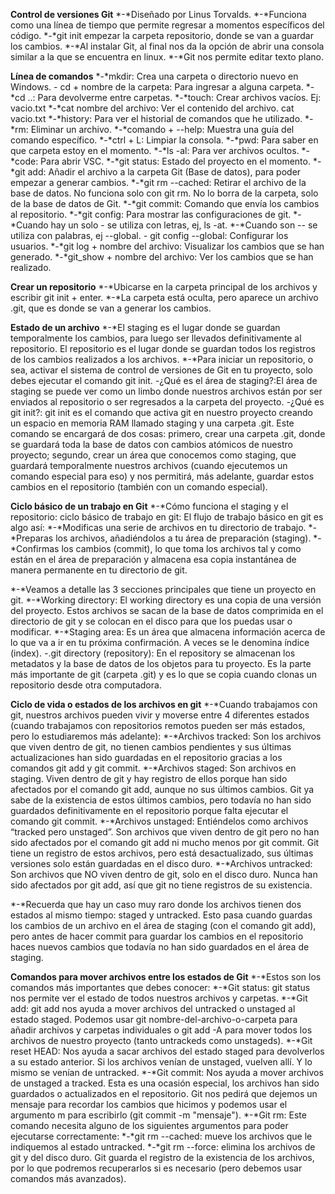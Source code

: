 **Control de versiones Git**
*-*Diseñado por Linus Torvalds.
*-*Funciona como una línea de tiempo que permite regresar a momentos específicos del código.
*-*git init empezar la carpeta repositorio, donde se van a guardar los cambios.
*-*Al instalar Git, al final nos da la opción de abrir una consola similar a la que se encuentra en linux.
*-*Git nos permite editar texto plano.

**Línea de comandos**
*-*mkdir: Crea una carpeta o directorio nuevo en Windows.
*-* cd + nombre de la carpeta: Para ingresar a alguna carpeta.
*-*cd ..: Para devolverme entre carpetas.
*-*touch: Crear archivos vacíos. Ej: vacio.txt
*-*cat nombre del archivo: Ver el contenido del archivo. cat vacio.txt
*-*history: Para ver el historial de comandos que he utilizado.
*-*rm: Eliminar un archivo.
*-*comando + --help: Muestra una guía del comando específico.
*-*ctrl + L: Limpiar la consola.
*-*pwd: Para saber en que carpeta estoy en el momento.
*-*ls -al: Para ver archivos ocultos.
*-*code: Para abrir VSC.
*-*git status: Estado del proyecto en el momento.
*-*git add: Añadir el archivo a la carpeta Git (Base de datos), para poder empezar a generar cambios.
*-*git rm --cached: Retirar el archivo de la base de datos. No funciona solo con git rm. No lo borra de la carpeta, solo de la base de datos de Git.
*-*git commit: Comando que envía los cambios al repositorio.
*-*git config: Para mostrar las configuraciones de git.
*-*Cuando hay un solo - se utiliza con letras, ej, ls -at. 
*-*Cuando son -- se utiliza con palabras, ej --global.
*-* git config --global: Configurar los usuarios.
*-*git log + nombre del archivo: Visualizar los cambios que se han generado.
*-*git_show + nombre del archivo: Ver los cambios que se han realizado.

**Crear un repositorio**
*-*Ubicarse en la carpeta principal de los archivos y escribir git init + enter.
*-*La carpeta está oculta, pero aparece un archivo .git, que es donde se van a generar los cambios.

**Estado de un archivo**
*-*El staging es el lugar donde se guardan temporalmente los cambios, para luego ser llevados definitivamente al repositorio. El repositorio es el lugar donde se guardan todos los registros de los cambios realizados a los archivos.
*-*Para iniciar un repositorio, o sea, activar el sistema de control de versiones de Git en tu proyecto, solo debes ejecutar el comando git init.
*-*¿Qué es el área de staging?:El área de staging se puede ver como un limbo donde nuestros archivos están por ser enviados al repositorio o ser regresados a la carpeta del proyecto.
*-*¿Qué es git init?: git init es el comando que activa git en nuestro proyecto creando un espacio en memoria RAM llamado staging y una carpeta .git. Este comando se encargará de dos cosas: primero, crear una carpeta .git, donde se guardará toda la base de datos con cambios atómicos de nuestro proyecto; segundo, crear un área que conocemos como staging, que guardará temporalmente nuestros archivos (cuando ejecutemos un comando especial para eso) y nos permitirá, más adelante, guardar estos cambios en el repositorio (también con un comando especial).

**Ciclo básico de un trabajo en Git**
*-*Cómo funciona el staging y el repositorio: ciclo básico de trabajo en git: El flujo de trabajo básico en git es algo así:
    *-*Modificas una serie de archivos en tu directorio de trabajo.
    *-*Preparas los archivos, añadiéndolos a tu área de preparación (staging).
    *-*Confirmas los cambios (commit), lo que toma los archivos tal y como están en el área de preparación y almacena esa copia instantánea de manera permanente en tu directorio de git.

*-*Veamos a detalle las 3 secciones principales que tiene un proyecto en git.
    *-*Working directory: El working directory es una copia de una versión del proyecto. Estos archivos se sacan de la base de datos comprimida en el directorio de git y se colocan en el disco para que los puedas usar o modificar.
    *-*Staging area: Es un área que almacena información acerca de lo que va a ir en tu próxima confirmación. A veces se le denomina índice (index).
    *-*.git directory (repository): En el repository se almacenan los metadatos y la base de datos de los objetos para tu proyecto. Es la parte más importante de git (carpeta .git) y es lo que se copia cuando clonas un repositorio desde otra computadora.

**Ciclo de vida o estados de los archivos en git**
*-*Cuando trabajamos con git, nuestros archivos pueden vivir y moverse entre 4 diferentes estados (cuando trabajamos con repositorios remotos pueden ser más estados, pero lo estudiaremos más adelante):
    *-*Archivos tracked: Son los archivos que viven dentro de git, no tienen cambios pendientes y sus últimas actualizaciones han sido guardadas en el repositorio gracias a los comandos git add y git commit.
    *-*Archivos staged: Son archivos en staging. Viven dentro de git y hay registro de ellos porque han sido afectados por el comando git add, aunque no sus últimos cambios. Git ya sabe de la existencia de estos últimos cambios, pero todavía no han sido guardados definitivamente en el repositorio porque falta ejecutar el comando git commit.
    *-*Archivos unstaged: Entiéndelos como archivos “tracked pero unstaged”. Son archivos que viven dentro de git pero no han sido afectados por el comando git add ni mucho menos por git commit. Git tiene un registro de estos archivos, pero está desactualizado, sus últimas versiones solo están guardadas en el disco duro.
    *-*Archivos untracked: Son archivos que NO viven dentro de git, solo en el disco duro. Nunca han sido afectados por git add, así que git no tiene registros de su existencia.

*-*Recuerda que hay un caso muy raro donde los archivos tienen dos estados al mismo tiempo: staged y untracked. Esto pasa cuando guardas los cambios de un archivo en el área de staging (con el comando git add), pero antes de hacer commit para guardar los cambios en el repositorio haces nuevos cambios que todavía no han sido guardados en el área de staging.

**Comandos para mover archivos entre los estados de Git**
*-*Estos son los comandos más importantes que debes conocer:
    *-*Git status: git status nos permite ver el estado de todos nuestros archivos y carpetas.
    *-*Git add: git add nos ayuda a mover archivos del untracked o unstaged al estado staged. Podemos usar git nombre-del-archivo-o-carpeta para añadir archivos y carpetas individuales o git add -A para mover todos los archivos de nuestro proyecto (tanto untrackeds como unstageds).
    *-*Git reset HEAD: Nos ayuda a sacar archivos del estado staged para devolverlos a su estado anterior. Si los archivos venían de unstaged, vuelven allí. Y lo mismo se venían de untracked.
    *-*Git commit: Nos ayuda a mover archivos de unstaged a tracked. Esta es una ocasión especial, los archivos han sido guardados o actualizados en el repositorio. Git nos pedirá que dejemos un mensaje para recordar los cambios que hicimos y podemos usar el argumento m para escribirlo (git commit -m "mensaje").
    *-*Git rm: Este comando necesita alguno de los siguientes argumentos para poder ejecutarse correctamente:
    *-*git rm --cached: mueve los archivos que le indiquemos al estado untracked.
    *-*git rm --force: elimina los archivos de git y del disco duro. Git guarda el registro de la existencia de los archivos, por lo que podremos recuperarlos si es necesario (pero debemos usar comandos más avanzados).
